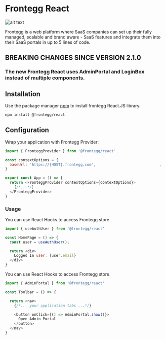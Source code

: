 # Frontegg React

![alt text](https://fronteggstuff.blob.core.windows.net/frongegg-logos/logo-transparent.png)

Frontegg is a web platform where SaaS companies can set up their fully managed, scalable and brand aware - SaaS features
and integrate them into their SaaS portals in up to 5 lines of code.

## BREAKING CHANGES SINCE VERSION 2.1.0

### The new Frontegg React uses AdminPortal and LoginBox instead of multiple components.

## Installation

Use the package manager [npm](https://www.npmjs.com/) to install frontegg React.JS library.

```bash
npm install @frontegg/react
```

## Configuration

Wrap your application with Frontegg Provider:

```js
import { FronteggProvider } from '@frontegg/react'

const contextOptions = {
  baseUrl: 'https://{HOST}.frontegg.com',                             // You backend base URL (frontegg will direct the requests to it)
}

export const App = () => {
  return <FronteggProvider contextOptions={contextOptions}>
    {/*...*/}
  </FronteggProvider>
}

```

### Usage

You can use React Hooks to access Frontegg store.

```js
import { useAuthUser } from '@frontegg/react'

const HomePage = () => {
  const user = useAuthUser();

  return <div>
    Logged In user: {user.email}
  </div>
}
```

You can use React Hooks to access Frontegg store.

```js
import { AdminPortal } from '@frontegg/react'

const Toolbar = () => {

  return <nav>
    {/*... your application tabs ...*/}

    <button onClick={() => AdminPortal.show()}>
      Open Admin Portal
    </button>
  </nav>
}
```
